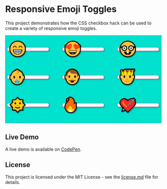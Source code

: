 # Responsive Emoji Toggles
This project demonstrates how the CSS checkbox hack can be used to create a variety of responsive emoji toggles.

![Emoji Toggles](demo-image.gif "Emoji Toggles")

## Live Demo
A live demo is available on [CodePen](https://codepen.io/GeorgePark/full/xJREOG/).

## License
This project is licensed under the MIT License - see the [license.md](license.md) file for details.